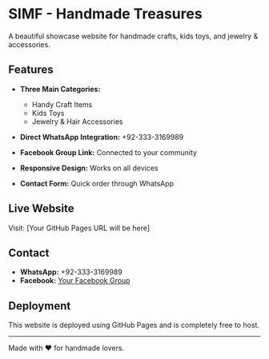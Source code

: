 # SIMF - Handmade Treasures

A beautiful showcase website for handmade crafts, kids toys, and jewelry & accessories.

## Features

- **Three Main Categories:**
  - Handy Craft Items
  - Kids Toys  
  - Jewelry & Hair Accessories

- **Direct WhatsApp Integration:** +92-333-3169989
- **Facebook Group Link:** Connected to your community
- **Responsive Design:** Works on all devices
- **Contact Form:** Quick order through WhatsApp

## Live Website

Visit: [Your GitHub Pages URL will be here]

## Contact

- **WhatsApp:** +92-333-3169989
- **Facebook:** [Your Facebook Group](https://www.facebook.com/groups/772617529602176/?hoisted_section_header_type=recently_seen&multi_permalinks=2749022128628363)

## Deployment

This website is deployed using GitHub Pages and is completely free to host.

---

Made with ❤️ for handmade lovers.